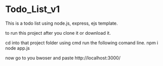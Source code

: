 # Todo_List_v1
This is a todo list using node.js, express, ejs template.

to run this project after you clone it or download it.

cd into that project folder using cmd
run the following comand line.
npm i
node app.js

now go to you bwoser and paste http://localhost:3000/

